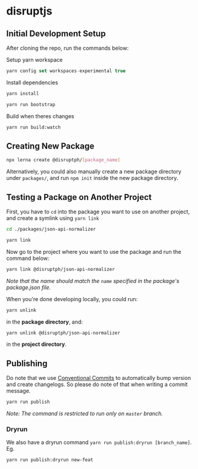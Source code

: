 # disruptjs

## Initial Development Setup

After cloning the repo, run the commands below:

Setup yarn workspace

```js
yarn config set workspaces-experimental true
```

Install dependencies

```sh
yarn install

yarn run bootstrap
```

Build when theres changes

```sh
yarn run build:watch
```

## Creating New Package

```sh
npx lerna create @disruptph/[package_name]
```

Alternatively, you could also manually create a new package directory under `packages/`, and run `npm init` inside the new package directory.

## Testing a Package on Another Project

First, you have to `cd` into the package you want to use on another project, and create a symlink using `yarn link`

```sh
cd ./packages/json-api-normalizer

yarn link
```

Now go to the project where you want to use the package and run the command below:

```sh
yarn link @disruptph/json-api-normalizer
```

_Note that the name should match the `name` specified in the package's package.json file._

When you're done developing locally, you could run:

```sh
yarn unlink
```

in the **package directory**, and:

```sh
yarn unlink @disruptph/json-api-normalizer
```

in the **project directory**.

## Publishing

Do note that we use [Conventional Commits](https://www.conventionalcommits.org/en/v1.0.0/) to automatically bump version and create changelogs. So please do note of that when writing a commit message.

```sh
yarn run publish
```

_Note: The command is restricted to run only on `master` branch._

### Dryrun

We also have a dryrun command `yarn run publish:dryrun [branch_name]`. Eg.

```sh
yarn run publish:dryrun new-feat
```
